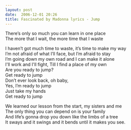 ```yaml
---
layout: post
date:  2006-12-01 20:26
title: Fascinated by Madonna lyrics - Jump
---
```


There’s only so much you can learn in one place  
The more that I wait, the more time that I waste  
  
I haven’t got much time to waste, it’s time to make my way  
I’m not afraid of what I’ll face, but I’m afraid to stay  
I’m going down my own road and I can make it alone  
I'll work and I'll fight, Till I find a place of my own  
Are you ready to jump?  
Get ready to jump  
Don’t ever look back, oh baby,  
Yes, I’m ready to jump  
Just take my hands  
Get ready to jump  

We learned our lesson from the start, my sisters and me  
The only thing you can depend on is your family  
And life’s gonna drop you down like the limbs of a tree  
It sways and it swings and it bends until it makes you see.  
